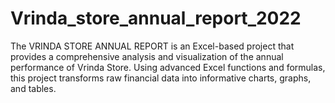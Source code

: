 # Vrinda_store_annual_report_2022
The VRINDA STORE ANNUAL REPORT is an Excel-based project that provides a comprehensive analysis and visualization of the annual performance of Vrinda Store. Using advanced Excel functions and formulas, this project transforms raw financial data into informative charts, graphs, and tables.
